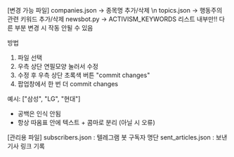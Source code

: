 [변경 가능 파일]
companies.json -> 종목명 추가/삭제 \n
topics.json -> 행동주의 관련 키워드 추가/삭제 
newsbot.py -> ACTIVISM_KEYWORDS 리스트 내부만!! 다른 부분 변경 시 작동 안될 수 있음 

방법
  1) 파일 선택
  2) 우측 상단 연필모양 눌러서 수정
  3) 수정 후 우측 상단 초록색 버튼 "commit changes"
  4) 팝업창에서 한 번 더 commit changes

예시: ["삼성", "LG", "현대"]
  - 공백은 인식 안됨
  - 항상 따옴표 안에 텍스트 + 콤마로 분리 (아닐 시 오류)

[관리용 파일]
subscribers.json : 텔레그램 봇 구독자 명단 
sent_articles.json : 보낸 기사 링크 기록 

